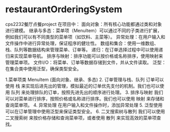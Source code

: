 # restaurantOrderingSystem
cps2232餐厅点餐project
在项目中：
面向对象：所有核心功能都通过类和对象进行建模。
继承与多态：菜单项（MenuItem）可以通过不同的子类进行扩展，例如我们可以有不同类型的菜单项（如饮料、主菜等）。
异常处理：在用户输入和文件操作中进行异常处理，保证程序的健壮性。
数组和集合：使用一维数组、栈、队列等数据结构来管理菜单、订单等。
递归：在订单选择过程中可以使用递归来实现菜单导航。
排序与映射：排序功能可以按价格或名称排序，使用映射来管理菜单项。
文件I/O：将菜单、订单等数据存储到文件，并从文件读取。
泛型：在集合类中使用泛型，确保类型安全。

1.菜单项类 MenuItem (面向对象、继承、多态)
2. 订单管理与栈、队列
订单可以使用 栈 来实现后进先出的管理，模拟最近的订单优先支付的机制。我们也可以使用 队列 来处理排队的订单，按照先进先出的顺序进行处理。
3. 排序与映射
我们可以对菜单进行排序，按照价格或名称进行排序。我们也可以使用 映射 来存储和查询菜单项。
4. 异常处理
在用户输入和文件操作时，添加异常处理
5. 泛型使用
可以在订单管理中使用泛型来保证类型安全。
6. 二叉搜索树与散列
我们可以使用 二叉搜索树 来按价格存储和查询菜单项，或者使用 散列 来实现高效的菜单项查找。
